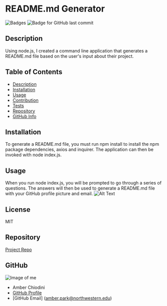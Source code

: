 # **README.md Generator**

  ![Badges](https://img.shields.io/github/languages/top/amberchiodini/readme-generator?style=flat&logo=appveyor) ![Badge for GitHub last commit](https://img.shields.io/github/last-commit/amberchiodini/readme-generator?style=flat&logo=appveyor)

  ## Description 

  Using node.js, I created a command line application that generates a README.md file based on the user's input about their project. 

  ## Table of Contents 

  - [Description](#Description)
  - [Installation](#Installation)
  - [Usage](#Usage)
  - [Contribution](#Contribution)
  - [Tests](#Test)
  - [Repository](#Repository)
  - [GitHub Info](#GitHub)

  ## Installation
  
  To generate a README.md file, you must run npm install to install the npm package dependencies, axios and inquirer. The application can then be invoked with node index.js. 

  ## Usage 

  When you run node index.js, you will be prompted to go through a series of questions. The answers will then be used to generate a README.md file with your GitHub profile picture and email. 
  ![Alt Text](https://user-images.githubusercontent.com/69092983/101120183-99758a00-35b2-11eb-8891-1f445bc3c474.gif)
  
  ## License 
  
  MIT

  ## Repository 

  [Project Repo](readme-generator)

  ## GitHub
  
  ![Image of me](https://avatars1.githubusercontent.com/u/69092983?v=4)
  - Amber Chiodini
  - [GitHub Profile](https://github.com/amberchiodini)
  - [GitHub Email] (amber.park@northwestern.edu)
